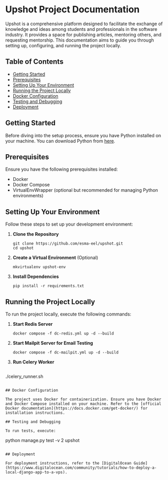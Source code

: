 
# Upshot Project Documentation

Upshot is a comprehensive platform designed to facilitate the exchange of knowledge and ideas among students and professionals in the software industry. It provides a space for publishing articles, mentoring others, and requesting mentorship. This documentation aims to guide you through setting up, configuring, and running the project locally.

## Table of Contents

- [Getting Started](#getting-started)
- [Prerequisites](#prerequisites)
- [Setting Up Your Environment](#setting-up-your-environment)
- [Running the Project Locally](#running-the-project-locally)
- [Docker Configuration](#docker-configuration)
- [Testing and Debugging](#testing-and-debugging)
- [Deployment](#deployment)


## Getting Started

Before diving into the setup process, ensure you have Python installed on your machine. You can download Python from [here](https://www.python.org/downloads/).

## Prerequisites

Ensure you have the following prerequisites installed:

- Docker
- Docker Compose
- VirtualEnvWrapper (optional but recommended for managing Python environments)

## Setting Up Your Environment

Follow these steps to set up your development environment:

1. **Clone the Repository**

   ```
   git clone https://github.com/esma-eel/upshot.git
   cd upshot
   ```

2. **Create a Virtual Environment** (Optional)

   ```
   mkvirtualenv upshot-env
   ```

3. **Install Dependencies**

   ```
   pip install -r requirements.txt
   ```

## Running the Project Locally

To run the project locally, execute the following commands:

1. **Start Redis Server**

   ```
   docker compose -f dc-redis.yml up -d --build
   ```

2. **Start Mailpit Server for Email Testing**

   ```
   docker compose -f dc-mailpit.yml up -d --build
   ```

3. **Run Celery Worker**

   ```
  ./celery_runner.sh
   ```

## Docker Configuration

The project uses Docker for containerization. Ensure you have Docker and Docker Compose installed on your machine. Refer to the [official Docker documentation](https://docs.docker.com/get-docker/) for installation instructions.

## Testing and Debugging

To run tests, execute:

```
python manage.py test -v 2 upshot
```

## Deployment

For deployment instructions, refer to the [DigitalOcean Guide](https://www.digitalocean.com/community/tutorials/how-to-deploy-a-local-django-app-to-a-vps).


